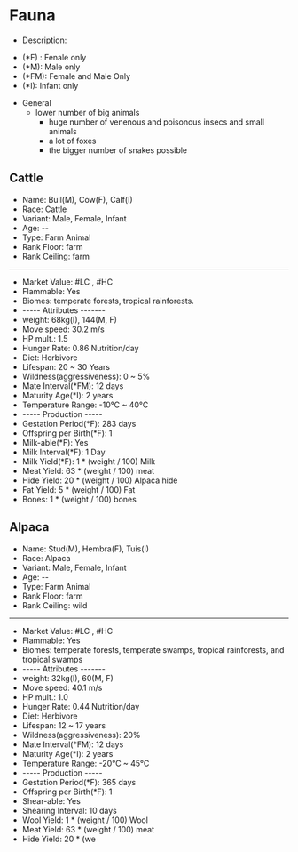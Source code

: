 # Fauna
* Description: 
- (*F) : Fenale only
- (*M): Male only 
- (*FM): Female and Male Only
- (*I): Infant only

* General
    * lower number of big animals
        * huge number of venenous and poisonous insecs and small animals
        * a lot of foxes
        * the bigger number of snakes possible 

## Cattle
* Name: Bull(M), Cow(F), Calf(I)
* Race: Cattle
* Variant: Male, Female, Infant
* Age: --
* Type: Farm Animal
* Rank Floor: farm
* Rank Ceiling: farm
-----------------------------------
* Market Value: #LC , #HC
* Flammable: Yes
* Biomes: temperate forests, tropical rainforests.
* ----- Attributes -------
* weight: 68kg(I), 144(M, F)
* Move speed: 30.2  m/s
* HP mult.: 1.5
* Hunger Rate: 0.86 Nutrition/day
* Diet: Herbivore
* Lifespan: 20 ~ 30 Years
* Wildness(aggressiveness): 0 ~ 5% 
* Mate Interval(*FM): 12 days
* Maturity Age(*I): 2 years
* Temperature Range: -10°C ~ 40°C
* ----- Production -----
* Gestation Period(*F): 283 days
* Offspring per Birth(*F): 1
* Milk-able(*F): Yes
* Milk Interval(*F): 1 Day
* Milk Yield(*F): 1 * (weight / 100) Milk
* Meat Yield: 63  * (weight / 100) meat
* Hide Yield:  20 * (weight / 100) Alpaca hide 
* Fat Yield: 5 * (weight / 100) Fat
* Bones: 1 * (weight / 100) bones

## Alpaca
* Name: Stud(M), Hembra(F), Tuis(I)
* Race: Alpaca 
* Variant: Male, Female, Infant
* Age: --
* Type: Farm Animal
* Rank Floor: farm
* Rank Ceiling: wild
-----------------------------------
* Market Value: #LC , #HC
* Flammable: Yes
* Biomes: temperate forests, temperate swamps, tropical rainforests, and tropical swamps
* ----- Attributes -------
* weight: 32kg(I), 60(M, F)
* Move speed: 40.1  m/s
* HP mult.: 1.0
* Hunger Rate: 0.44 Nutrition/day
* Diet: Herbivore
* Lifespan: 12 ~ 17 years
* Wildness(aggressiveness): 20% 
* Mate Interval(*FM): 12 days
* Maturity Age(*I): 2 years
* Temperature Range: -20°C ~ 45°C
* ----- Production -----
* Gestation Period(*F): 365 days
* Offspring per Birth(*F): 1
* Shear-able: Yes
* Shearing Interval: 10 days
* Wool Yield: 1 * (weight / 100) Wool 
* Meat Yield: 63  * (weight / 100) meat
* Hide Yield:  20 * (we